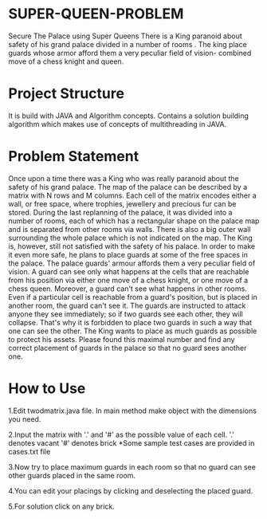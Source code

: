 # SUPER-QUEEN-PROBLEM
Secure The Palace using Super Queens
There is a King paranoid about safety of his grand palace divided in a number of rooms . 
The king place guards whose armor afford them a very peculiar field of vision- combined move of a chess knight and queen.

# Project Structure
It is build with JAVA and Algorithm concepts. 
Contains a solution building algorithm which makes use of concepts of multithreading in JAVA.

# Problem Statement
Once upon a time there was a King who was really paranoid about the safety of his grand palace. The map of the palace can be described by a matrix with N rows and M columns. Each cell of the matrix encodes either a wall, or free space, where trophies, jewellery and precious fur can be stored.
During the last replanning of the palace, it was divided into a number of rooms, each of which has a rectangular shape on the palace map and is separated from other rooms via walls. There is also a big outer wall surrounding the whole palace which is not indicated on the map.
The King is, however, still not satisfied with the safety of his palace. In order to make it even more safe, he plans to place guards at some of the free spaces in the palace.
The palace guards' armour affords them a very peculiar field of vision. A guard can see only what happens at the cells that are reachable from his position via either one move of a chess knight, or one move of a chess queen. Moreover, a guard can't see what happens in other rooms. Even if a particular cell is reachable from a guard's position, but is placed in another room, the guard can't see it.
The guards are instructed to attack anyone they see immediately; so if two guards see each other, they will collapse. That's why it is forbidden to place two guards in such a way that one can see the other.
The King wants to place as much guards as possible to protect his assets. Please found this maximal number and find any correct placement of guards in the palace so that no guard sees another one.


# How to Use
1.Edit twodmatrix.java file.
  In main method make object with the dimensions you need.
  
2.Input the matrix with '.' and '#' as the possible value of each cell.
  '.' denotes vacant
  '#' denotes brick
*Some sample test cases are provided in cases.txt file 

3.Now try to place maximum guards in each room so that no guard can see other guards placed in the same room.

4.You can edit your placings by clicking and deselecting the placed guard.

5.For solution click on any brick.

